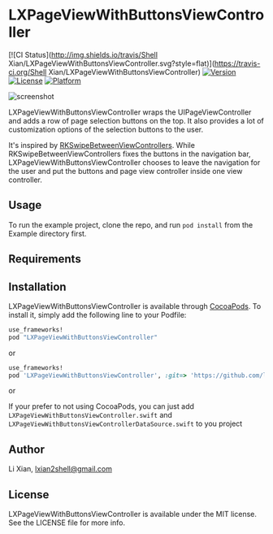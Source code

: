 # LXPageViewWithButtonsViewController

[![CI Status](http://img.shields.io/travis/Shell Xian/LXPageViewWithButtonsViewController.svg?style=flat)](https://travis-ci.org/Shell Xian/LXPageViewWithButtonsViewController)
[![Version](https://img.shields.io/cocoapods/v/LXPageViewWithButtonsViewController.svg?style=flat)](http://cocoapods.org/pods/LXPageViewWithButtonsViewController)
[![License](https://img.shields.io/cocoapods/l/LXPageViewWithButtonsViewController.svg?style=flat)](http://cocoapods.org/pods/LXPageViewWithButtonsViewController)
[![Platform](https://img.shields.io/cocoapods/p/LXPageViewWithButtonsViewController.svg?style=flat)](http://cocoapods.org/pods/LXPageViewWithButtonsViewController)

![screenshot](https://github.com/lxian/LXPageViewWithButtonsViewController/blob/master/screenshot.png)

LXPageViewWithButtonsViewController wraps the UIPageViewController and adds a row of page selection buttons on the top. It also provides a lot of customization options of the selection buttons to the user.

It's inspired by [RKSwipeBetweenViewControllers](https://github.com/cwRichardKim/RKSwipeBetweenViewControllers). While RKSwipeBetweenViewControllers fixes the buttons in the navigation bar, LXPageViewWithButtonsViewController chooses to leave the navigation for the user and put the buttons and page view controller inside one view controller.

## Usage

To run the example project, clone the repo, and run `pod install` from the Example directory first.

## Requirements

## Installation

LXPageViewWithButtonsViewController is available through [CocoaPods](http://cocoapods.org). To install
it, simply add the following line to your Podfile:

```ruby
use_frameworks!
pod "LXPageViewWithButtonsViewController"
```
or
```ruby
use_frameworks!
pod 'LXPageViewWithButtonsViewController', :git=> 'https://github.com/lxian/LXPageViewWithButtonsViewController.git'
```

or

If your prefer to not using CocoaPods, you can just add `LXPageViewWithButtonsViewController.swift` and `LXPageViewWithButtonsViewControllerDataSource.swift` to you project


## Author

Li Xian, lxian2shell@gmail.com

## License

LXPageViewWithButtonsViewController is available under the MIT license. See the LICENSE file for more info.

